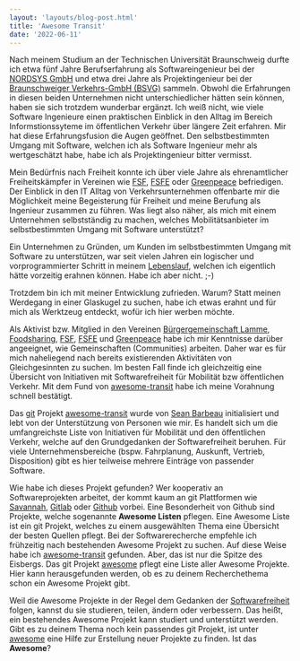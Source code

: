 ```yaml
---
layout: 'layouts/blog-post.html'
title: 'Awesome Transit'
date: '2022-06-11'
---
```

Nach meinem Studium an der Technischen Universität Braunschweig durfte ich etwa
fünf Jahre Berufserfahrung als Softwareingenieur bei der
[NORDSYS GmbH](https://nordsys.de) und etwa drei Jahre als Projektingenieur
bei der [Braunschweiger Verkehrs-GmbH (BSVG)](https://bsvg.net) sammeln.
Obwohl die Erfahrungen in diesen beiden Unternehmen nicht unterschiedlicher
hätten sein können, haben sie sich trotzdem wunderbar ergänzt. Ich weiß nicht,
wie viele Software Ingenieure einen praktischen Einblick in den Alltag im
Bereich Informstionssyteme im öffentlichen Verkehr über längere Zeit erfahren.
Mir hat diese Erfahrungsfusion die Augen geöffnet. Den selbstbestimmten Umgang
mit Software, welchen ich als Software Ingenieur mehr als wertgeschätzt habe,
habe ich als Projektingenieur bitter vermisst. 

Mein Bedürfnis nach Freiheit konnte ich über viele Jahre als ehrenamtlicher
Freiheitskämpfer in Vereinen wie [FSF](https://www.fsf.org/),
[FSFE](https://fsfe.org/) oder
[Greenpeace](https://greenwire.greenpeace.de/greenpeace-braunschweig/about)
befriedigen. Der Einblick in den IT Alltag von Verkehrsunternehmen offenbarte
mir die Möglichkeit meine Begeisterung für Freiheit und meine Berufung als
Ingenieur zusammen zu führen. Was liegt also näher, als mich mit einem
Unternehmen selbstständig zu machen, welches Mobilitätsanbieter im
selbstbestimmten Umgang mit Software unterstützt?

Ein Unternehmen zu Gründen, um Kunden im selbstbestimmten Umgang mit Software
zu unterstützen, war seit vielen Jahren ein logischer und vorprogrammierter
Schritt in meinem [Lebenslauf](https://www.swingbe.de/about/), welchen ich
eigentlich hätte vorzeitig erahnen können. Habe ich aber nicht. ;-)

Trotzdem bin ich mit meiner Entwicklung zufrieden. Warum? Statt meinen Werdegang
in einer Glaskugel zu suchen, habe ich etwas erahnt und für mich als Werktzeug
entdeckt, wofür ich hier werben möchte.

Als Aktivist bzw. Mitglied in den Vereinen
[Bürgergemeinschaft Lamme](https://www.bg-lamme.de/),
[Foodsharing](https://foodsharing.de/), [FSF](https://www.fsf.org/),
[FSFE](https://fsfe.org/) und
[Greenpeace](https://greenwire.greenpeace.de/greenpeace-braunschweig/about) habe
ich mir Kenntnisse darüber angeeignet, wie Gemeinschaften (Communities) arbeiten.
Daher war es für mich naheliegend nach bereits existierenden Aktivitäten von
Gleichgesinnten zu suchen. Im besten Fall finde ich gleichzeitig eine Übersicht
von Initiativen mit Softwarefreiheit für Mobilität bzw öffentlichen Verkehr.
Mit dem Fund von [awesome-transit](https://github.com/CUTR-at-USF/awesome-transit)
habe ich meine Vorahnung schnell bestätigt.

Das [git](https://en.wikipedia.org/wiki/Git) Projekt
[awesome-transit](https://github.com/CUTR-at-USF/awesome-transit) wurde von
[Sean Barbeau](https://github.com/barbeau) initialisiert und lebt von der
Unterstützung von Personen wie mir. Es handelt sich um die umfangreichste Liste
von Initiativen für Mobilität und den öffentlichen Verkehr, welche auf den
Grundgedanken der Softwarefreiheit beruhen. Für viele Unternehmensbereiche (bspw.
Fahrplanung, Auskunft, Vertrieb, Disposition) gibt es hier teilweise mehrere
Einträge von passender Software.

Wie habe ich dieses Projekt gefunden? Wer kooperativ an Softwareprojekten
arbeitet, der kommt kaum an git Plattformen wie [Savannah](http://savannah.gnu.org/),
[Gitlab](https://about.gitlab.com/) oder [Github](https://github.com) vorbei.
Eine Besonderheit von Github sind Projekte, welche sogenannte **Awesome Listen**
pflegen. Eine Awesome Liste ist ein git Projekt, welches zu einem ausgewählten Thema
eine Übersicht der besten Quellen pflegt. Bei der Softwarerecherche empfehle ich
frühzeitig nach bestehenden Awesome Projekt zu suchen. Auf diese Weise habe ich
[awesome-transit](https://github.com/CUTR-at-USF/awesome-transit) gefunden. Aber,
das ist nur die Spitze des Eisbergs. Das git Projekt
[awesome](https://github.com/sindresorhus/awesome) pflegt eine Liste aller Awesome
Projekte. Hier kann herausgefunden werden, ob es zu deinem Recherchethema schon
ein Awesome Projekt gibt.

Weil die Awesome Projekte in der Regel dem Gedanken der
[Softwarefreiheit](https://fsfe.org/freesoftware/freesoftware.de.html) folgen,
kannst du sie studieren, teilen, ändern oder verbessern. Das heißt, ein bestehendes
Awesome Projekt kann studiert und unterstützt werden. Gibt es zu deinem Thema
noch kein passendes git Projekt, ist unter
[awesome](https://github.com/sindresorhus/awesome) eine Hilfe zur Erstellung
neuer Projekte zu finden. Ist das **Awesome**?

